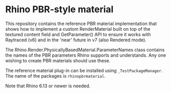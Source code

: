 Rhino PBR-style material
========================

This repository contains the reference PBR material implementation that shows
how to implement a custom RenderMaterial built on top of the textured content
field and GetParameter() API to ensure it works with Raytraced (v6) and in the
'near' future in v7 (also Rendered mode).

The Rhino.Render.PhysicallyBasedMaterial.ParameterNames class contains the
names of the PBR parameters Rhino supports and understands. Any one wishing
to create PBR materials should use these.

The reference material plug-in can be installed using `_TestPackageManager`.
The name of the packages is `rhinopbrmaterial`.

Note that Rhino 6.13 or newer is needed.
